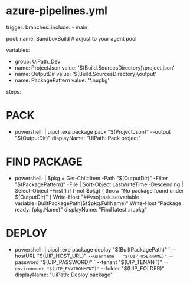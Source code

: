 # azure-pipelines.yml
trigger:
  branches:
    include:
      - main

pool:
  name: SandboxBuild   # adjust to your agent pool

variables:
- group: UiPath_Dev
- name: ProjectJson
  value: '$(Build.SourcesDirectory)\project.json'
- name: OutputDir
  value: '$(Build.SourcesDirectory)\output'
- name: PackagePattern
  value: '*.nupkg'

steps:
# PACK
- powershell: |
    uipcli.exe package pack "$(ProjectJson)" --output "$(OutputDir)"
  displayName: "UiPath: Pack project"

# FIND PACKAGE
- powershell: |
    $pkg = Get-ChildItem -Path "$(OutputDir)" -Filter "$(PackagePattern)" -File | Sort-Object LastWriteTime -Descending | Select-Object -First 1
    if (-not $pkg) { throw "No package found under $(OutputDir)" }
    Write-Host "##vso[task.setvariable variable=BuiltPackagePath]$($pkg.FullName)"
    Write-Host "Package ready: $($pkg.Name)"
  displayName: "Find latest .nupkg"

# DEPLOY
- powershell: |
    uipcli.exe package deploy "$(BuiltPackagePath)" `
      --hostURL    "$(UIP_HOST_URL)" `
      --username   "$(UIP_USERNAME)" `
      --password   "$(UIP_PASSWORD)" `
      --tenant     "$(UIP_TENANT)" `
      --environment "$(UIP_ENVIRONMENT)" `
      --folder      "$(UIP_FOLDER)"
  displayName: "UiPath: Deploy package"
